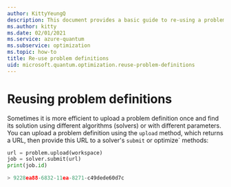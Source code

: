 ```yaml
---
author: KittyYeungQ
description: This document provides a basic guide to re-using a problem definition when solving problems in Azure Quantum using Python.
ms.author: kitty
ms.date: 02/01/2021
ms.service: azure-quantum
ms.subservice: optimization
ms.topic: how-to
title: Re-use problem definitions
uid: microsoft.quantum.optimization.reuse-problem-definitions
---
```


# Reusing problem definitions

Sometimes it is more efficient to upload a problem definition once and find its solution using different algorithms (solvers) or with different parameters. You can upload a problem definition using the `upload` method, which returns a URL, then provide this URL to a solver's `submit` or optimize` methods:

```py
url = problem.upload(workspace)
job = solver.submit(url)
print(job.id)

> 9228ea88-6832-11ea-8271-c49dede60d7c
```